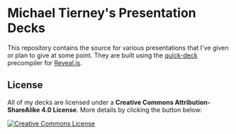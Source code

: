 # Michael Tierney's Presentation Decks

This repository contains the source for various presentations that
I've given or plan to give at some point. They are built using the
[quick-deck](https://github.com/divshot/quick-deck) precompiler
for [Reveal.js](http://lab.hakim.se/reveal-js/).

## License

All of my decks are licensed under a **Creative Commons
Attribution-ShareAlike 4.0 License**. More details by clicking the
button below:

<a rel="license" href="http://creativecommons.org/licenses/by-sa/4.0/"><img alt="Creative Commons License" style="border-width:0" src="http://i.creativecommons.org/l/by-sa/4.0/88x31.png" /></a>
